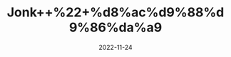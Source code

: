 ---
title: 'Jonk++%22+%d8%ac%d9%88%d9%86%da%a9'
date: '2022-11-24' 
metatag: '' 
inventory: '0' 
draft: false 
# meta description 
shortDescripton: 'Dried+Leech+%22+They+release+the+proteins+and+peptides+that+thin+blood+and+prevent+clotting.+This+improves+circulation+and+prevents+tissue+death.'
description: 'Herbs+%d8%ac%da%91%db%8c+%d8%a8%d9%88%d9%b9%db%8c'
longdescription: ''
tags: ''
brand: ''
subCategory: ''
unit: '10 gm-Pk'
sellCount: '0'
featured: False
# product Price
price: '150.0'
# Product Short Description
shortDescription: 'Dried+Leech+%22+They+release+the+proteins+and+peptides+that+thin+blood+and+prevent+clotting.+This+improves+circulation+and+prevents+tissue+death.'
productID: 'C3C6DD52-9924-ED11-9968-005056B3A416'
type: 'products'
category: 'Herbs+%d8%ac%da%91%db%8c+%d8%a8%d9%88%d9%b9%db%8c' 
thumnailproduct: 'https://eraconnect.blob.core.windows.net/product-images/aminsaddiquidawakhana/C3C6DD52-9924-ED11-9968-005056B3A416.webp' 
images:
  - image: 'https://eraconnect.blob.core.windows.net/product-images/aminsaddiquidawakhana/C3C6DD52-9924-ED11-9968-005056B3A416.webp'  
Variants:
---